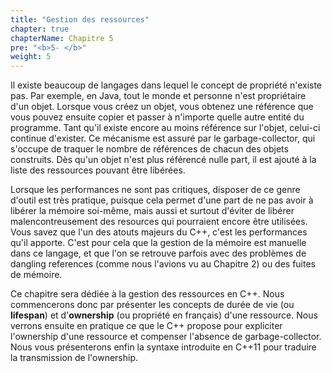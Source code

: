 ```yaml
---
title: "Gestion des ressources"
chapter: true
chapterName: Chapitre 5
pre: "<b>5- </b>"
weight: 5
---
```


Il existe beaucoup de langages dans lequel le concept de propriété n'existe pas.
Par exemple, en Java, tout le monde et personne n'est propriétaire d'un objet.
Lorsque vous créez un objet, vous obtenez une référence que vous pouvez ensuite copier et passer à n'importe quelle autre entité du programme.
Tant qu'il existe encore au moins référence sur l'objet, celui-ci continue d'exister.
Ce mécanisme est assuré par le garbage-collector, qui s'occupe de traquer le nombre de références de chacun des objets construits.
Dès qu'un objet n'est plus référencé nulle part, il est ajouté à la liste des ressources pouvant être libérées.

Lorsque les performances ne sont pas critiques, disposer de ce genre d'outil est très pratique, puisque cela permet d'une part de ne pas avoir à libérer la mémoire soi-même, mais aussi et surtout d'éviter de libérer malencontreusement des resources qui pourraient encore être utilisées.
Vous savez que l'un des atouts majeurs du C++, c'est les performances qu'il apporte.
C'est pour cela que la gestion de la mémoire est manuelle dans ce langage, et que l'on se retrouve parfois avec des problèmes de dangling references (comme nous l'avions vu au Chapitre 2) ou des fuites de mémoire.

Ce chapitre sera dédiée à la gestion des ressources en C++.
Nous commencerons donc par présenter les concepts de durée de vie (ou **lifespan**) et d'**ownership** (ou propriété en français) d'une ressource.
Nous verrons ensuite en pratique ce que le C++ propose pour expliciter l'ownership d'une ressource et compenser l'absence de garbage-collector.
Nous vous présenterons enfin la syntaxe introduite en C++11 pour traduire la transmission de l'ownership.
